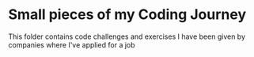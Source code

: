 # Small pieces of my Coding Journey

This folder contains code challenges and exercises I have been given by companies where I've applied for a job
